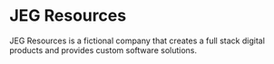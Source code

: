 # JEG Resources


JEG Resources is a fictional company that creates a full stack digital products and provides custom software solutions.
